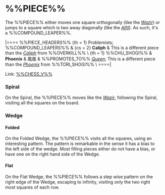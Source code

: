 # %%PIECE%%

The %%PIECE%% either moves one square orthogonally (like the
[*Wazir*](wazir.html)) or jumps to a square which is two
away diagonally (like the [*Alfil*](alfil.html)).
As such, it's a %%COMPOUND_LEAPER%%.

|====
%%PIECE_HEADERS%%
  {th = 1}  Problemists; %%COMPOUND_LEAPERS%%
& {cs = 2}  **Caliph**
&           This is a different piece than the [*Caliph*](oec_caliph.html)
            from %%OVERKILL%% \\
  {th = 1}  %%CHU_SHOGI%%
&           **Phoenix** & &#x9CF3;&#x51F0;
&           %%PROMOTES_TO%% [*Queen*](queen.html); This is a different
            piece than the [*Phoenix*](king.html?piece=phoenix_tori) from
            %%TORI_SHOGI%% \\
====|

Link: [%%CHESS_V%%](#piece:caliph)

### Spiral

On the Spiral, the %%PIECE%% moves like the [*Wazir*](wazir.html),
following the Spiral, visiting all the squares on the board.

### Wedge

#### Folded

On the Folded Wedge, the %%PIECE%% visits all the squares, using
an interesting pattern. The pattern is remarkable in the sense it
has a bias to the left side of the wedge. Most filling pieces
either do not have a bias, or have one on the right hand side of
the Wedge.

#### Flat

On the Flat Wedge, the %%PIECE%% follows a step wise pattern
on the right edge of the Wedge, escaping to infinity, visiting
only the two right most squares of each row.
